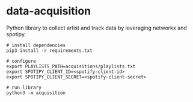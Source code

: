 # data-acquisition 

Python library to collect artist and track data by leveraging networkx and spotipy.

```
# install dependencies
pip3 install -r requirements.txt

# configure
export PLAYLISTS_PATH=acquisitions/playlists.txt
export SPOTIPY_CLIENT_ID=<spotify-client-id>
export SPOTIPY_CLIENT_SECRET=<spotify-client-secret>

# run library
python3 -m acquisition
```
